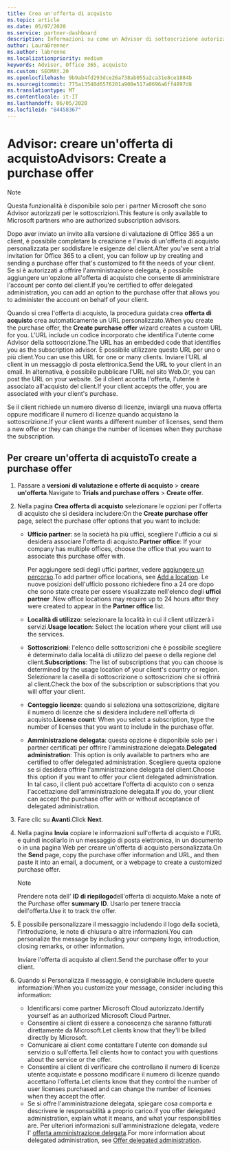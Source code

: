 ```yaml
---
title: Crea un'offerta di acquisto
ms.topic: article
ms.date: 05/07/2020
ms.service: partner-dashboard
description: Informazioni su come un Advisor di sottoscrizione autorizzato può usare il centro per i partner per creare un'offerta di acquisto e un URL personalizzato da includere negli inviti alla versione di valutazione di Office 365.
author: LauraBrenner
ms.author: labrenne
ms.localizationpriority: medium
keywords: Advisor, Office 365, acquisto
ms.custom: SEOMAY.20
ms.openlocfilehash: 9b9ab4fd293dce26a738ab055a2ca31e8ce1884b
ms.sourcegitcommit: 775a13540d6576201a900e517a0696a6ff4897d8
ms.translationtype: MT
ms.contentlocale: it-IT
ms.lasthandoff: 06/05/2020
ms.locfileid: "84458367"
---
```

# <a name="advisors-create-a-purchase-offer"></a><span data-ttu-id="211bd-104">Advisor: creare un'offerta di acquisto</span><span class="sxs-lookup"><span data-stu-id="211bd-104">Advisors: Create a purchase offer</span></span>

> [!NOTE]
> <span data-ttu-id="211bd-105">Questa funzionalità è disponibile solo per i partner Microsoft che sono Advisor autorizzati per le sottoscrizioni.</span><span class="sxs-lookup"><span data-stu-id="211bd-105">This feature is only available to Microsoft partners who are authorized subscription advisors.</span></span>

<span data-ttu-id="211bd-106">Dopo aver inviato un invito alla versione di valutazione di Office 365 a un client, è possibile completare la creazione e l'invio di un'offerta di acquisto personalizzata per soddisfare le esigenze del client.</span><span class="sxs-lookup"><span data-stu-id="211bd-106">After you've sent a trial invitation for Office 365 to a client, you can follow up by creating and sending a purchase offer that's customized to fit the needs of your client.</span></span> <span data-ttu-id="211bd-107">Se si è autorizzati a offrire l'amministrazione delegata, è possibile aggiungere un'opzione all'offerta di acquisto che consente di amministrare l'account per conto del client.</span><span class="sxs-lookup"><span data-stu-id="211bd-107">If you're certified to offer delegated administration, you can add an option to the purchase offer that allows you to administer the account on behalf of your client.</span></span>

<span data-ttu-id="211bd-108">Quando si crea l'offerta di acquisto, la procedura guidata crea **offerta di acquisto** crea automaticamente un URL personalizzato.</span><span class="sxs-lookup"><span data-stu-id="211bd-108">When you create the purchase offer, the **Create purchase offer** wizard creates a custom URL for you.</span></span> <span data-ttu-id="211bd-109">L'URL include un codice incorporato che identifica l'utente come Advisor della sottoscrizione.</span><span class="sxs-lookup"><span data-stu-id="211bd-109">The URL has an embedded code that identifies you as the subscription advisor.</span></span> <span data-ttu-id="211bd-110">È possibile utilizzare questo URL per uno o più client.</span><span class="sxs-lookup"><span data-stu-id="211bd-110">You can use this URL for one or many clients.</span></span> <span data-ttu-id="211bd-111">Inviare l'URL al client in un messaggio di posta elettronica.</span><span class="sxs-lookup"><span data-stu-id="211bd-111">Send the URL to your client in an email.</span></span> <span data-ttu-id="211bd-112">In alternativa, è possibile pubblicare l'URL nel sito Web.</span><span class="sxs-lookup"><span data-stu-id="211bd-112">Or, you can post the URL on your website.</span></span> <span data-ttu-id="211bd-113">Se il client accetta l'offerta, l'utente è associato all'acquisto del client.</span><span class="sxs-lookup"><span data-stu-id="211bd-113">If your client accepts the offer, you are associated with your client's purchase.</span></span>

<span data-ttu-id="211bd-114">Se il client richiede un numero diverso di licenze, inviargli una nuova offerta oppure modificare il numero di licenze quando acquistano la sottoscrizione.</span><span class="sxs-lookup"><span data-stu-id="211bd-114">If your client wants a different number of licenses, send them a new offer or they can change the number of licenses when they purchase the subscription.</span></span>

## <a name="to-create-a-purchase-offer"></a><span data-ttu-id="211bd-115">Per creare un'offerta di acquisto</span><span class="sxs-lookup"><span data-stu-id="211bd-115">To create a purchase offer</span></span>

1. <span data-ttu-id="211bd-116">Passare a **versioni di valutazione e offerte di acquisto**  >  **creare un'offerta**.</span><span class="sxs-lookup"><span data-stu-id="211bd-116">Navigate to **Trials and purchase offers** > **Create offer**.</span></span>

2. <span data-ttu-id="211bd-117">Nella pagina **Crea offerta di acquisto** selezionare le opzioni per l'offerta di acquisto che si desidera includere:</span><span class="sxs-lookup"><span data-stu-id="211bd-117">On the **Create purchase offer** page, select the purchase offer options that you want to include:</span></span>

    - <span data-ttu-id="211bd-118">**Ufficio partner**: se la società ha più uffici, scegliere l'ufficio a cui si desidera associare l'offerta di acquisto.</span><span class="sxs-lookup"><span data-stu-id="211bd-118">**Partner office**: If your company has multiple offices, choose the office that you want to associate this purchase offer with.</span></span>

        <span data-ttu-id="211bd-119">Per aggiungere sedi degli uffici partner, vedere [aggiungere un percorso](manage-locations.md).</span><span class="sxs-lookup"><span data-stu-id="211bd-119">To add partner office locations, see [Add a location](manage-locations.md).</span></span> <span data-ttu-id="211bd-120">Le nuove posizioni dell'ufficio possono richiedere fino a 24 ore dopo che sono state create per essere visualizzate nell'elenco degli **uffici partner** .</span><span class="sxs-lookup"><span data-stu-id="211bd-120">New office locations may require up to 24 hours after they were created to appear in the **Partner office** list.</span></span>

    - <span data-ttu-id="211bd-121">**Località di utilizzo**: selezionare la località in cui il client utilizzerà i servizi.</span><span class="sxs-lookup"><span data-stu-id="211bd-121">**Usage location**: Select the location where your client will use the services.</span></span>
    - <span data-ttu-id="211bd-122">**Sottoscrizioni**: l'elenco delle sottoscrizioni che è possibile scegliere è determinato dalla località di utilizzo del paese o della regione del client.</span><span class="sxs-lookup"><span data-stu-id="211bd-122">**Subscriptions**: The list of subscriptions that you can choose is determined by the usage location of your client's country or region.</span></span> <span data-ttu-id="211bd-123">Selezionare la casella di sottoscrizione o sottoscrizioni che si offrirà al client.</span><span class="sxs-lookup"><span data-stu-id="211bd-123">Check the box of the subscription or subscriptions that you will offer your client.</span></span>
    - <span data-ttu-id="211bd-124">**Conteggio licenze**: quando si seleziona una sottoscrizione, digitare il numero di licenze che si desidera includere nell'offerta di acquisto.</span><span class="sxs-lookup"><span data-stu-id="211bd-124">**License count**: When you select a subscription, type the number of licenses that you want to include in the purchase offer.</span></span>
    - <span data-ttu-id="211bd-125">**Amministrazione delegata**: questa opzione è disponibile solo per i partner certificati per offrire l'amministrazione delegata.</span><span class="sxs-lookup"><span data-stu-id="211bd-125">**Delegated administration**: This option is only available to partners who are certified to offer delegated administration.</span></span> <span data-ttu-id="211bd-126">Scegliere questa opzione se si desidera offrire l'amministrazione delegata del client.</span><span class="sxs-lookup"><span data-stu-id="211bd-126">Choose this option if you want to offer your client delegated administration.</span></span> <span data-ttu-id="211bd-127">In tal caso, il client può accettare l'offerta di acquisto con o senza l'accettazione dell'amministrazione delegata.</span><span class="sxs-lookup"><span data-stu-id="211bd-127">If you do, your client can accept the purchase offer with or without acceptance of delegated administration.</span></span>

3. <span data-ttu-id="211bd-128">Fare clic su **Avanti**.</span><span class="sxs-lookup"><span data-stu-id="211bd-128">Click **Next**.</span></span>

4. <span data-ttu-id="211bd-129">Nella pagina **Invia** copiare le informazioni sull'offerta di acquisto e l'URL e quindi incollarlo in un messaggio di posta elettronica, in un documento o in una pagina Web per creare un'offerta di acquisto personalizzata.</span><span class="sxs-lookup"><span data-stu-id="211bd-129">On the **Send** page, copy the purchase offer information and URL, and then paste it into an email, a document, or a webpage to create a customized purchase offer.</span></span>

    > [!NOTE]
    > <span data-ttu-id="211bd-130">Prendere nota dell' **ID di riepilogo**dell'offerta di acquisto.</span><span class="sxs-lookup"><span data-stu-id="211bd-130">Make a note of the Purchase offer **summary ID**.</span></span> <span data-ttu-id="211bd-131">Usarlo per tenere traccia dell'offerta.</span><span class="sxs-lookup"><span data-stu-id="211bd-131">Use it to track the offer.</span></span>

5. <span data-ttu-id="211bd-132">È possibile personalizzare il messaggio includendo il logo della società, l'introduzione, le note di chiusura o altre informazioni.</span><span class="sxs-lookup"><span data-stu-id="211bd-132">You can personalize the message by including your company logo, introduction, closing remarks, or other information.</span></span>

    <span data-ttu-id="211bd-133">Inviare l'offerta di acquisto al client.</span><span class="sxs-lookup"><span data-stu-id="211bd-133">Send the purchase offer to your client.</span></span>

6. <span data-ttu-id="211bd-134">Quando si Personalizza il messaggio, è consigliabile includere queste informazioni:</span><span class="sxs-lookup"><span data-stu-id="211bd-134">When you customize your message, consider including this information:</span></span>

    - <span data-ttu-id="211bd-135">Identificarsi come partner Microsoft Cloud autorizzato.</span><span class="sxs-lookup"><span data-stu-id="211bd-135">Identify yourself as an authorized Microsoft Cloud Partner.</span></span>
    - <span data-ttu-id="211bd-136">Consentire ai client di essere a conoscenza che saranno fatturati direttamente da Microsoft.</span><span class="sxs-lookup"><span data-stu-id="211bd-136">Let clients know that they'll be billed directly by Microsoft.</span></span>
    - <span data-ttu-id="211bd-137">Comunicare ai client come contattare l'utente con domande sul servizio o sull'offerta.</span><span class="sxs-lookup"><span data-stu-id="211bd-137">Tell clients how to contact you with questions about the service or the offer.</span></span>
    - <span data-ttu-id="211bd-138">Consentire ai client di verificare che controllano il numero di licenze utente acquistate e possono modificare il numero di licenze quando accettano l'offerta.</span><span class="sxs-lookup"><span data-stu-id="211bd-138">Let clients know that they control the number of user licenses purchased and can change the number of licenses when they accept the offer.</span></span>
    - <span data-ttu-id="211bd-139">Se si offre l'amministrazione delegata, spiegare cosa comporta e descrivere le responsabilità a proprio carico.</span><span class="sxs-lookup"><span data-stu-id="211bd-139">If you offer delegated administration, explain what it means, and what your responsibilities are.</span></span> <span data-ttu-id="211bd-140">Per ulteriori informazioni sull'amministrazione delegata, vedere l' [offerta amministrazione delegata](customers-revoke-admin-privileges.md).</span><span class="sxs-lookup"><span data-stu-id="211bd-140">For more information about delegated administration, see [Offer delegated administration](customers-revoke-admin-privileges.md).</span></span>
